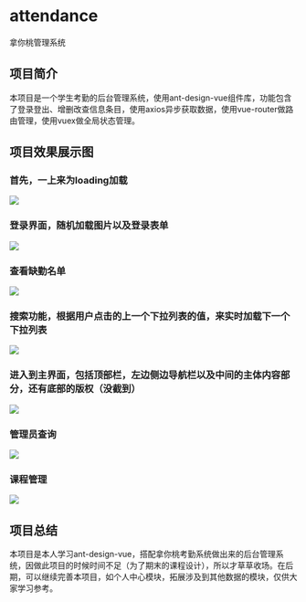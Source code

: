 # attendance
拿你桃管理系统
## 项目简介
本项目是一个学生考勤的后台管理系统，使用ant-design-vue组件库，功能包含了登录登出、增删改查信息条目，使用axios异步获取数据，使用vue-router做路由管理，使用vuex做全局状态管理。
## 项目效果展示图
### 首先，一上来为loading加载
![](https://github.com/dafeizhu/attendance/tree/master/imgs/加载loading.png)
<br>
### 登录界面，随机加载图片以及登录表单
![](https://github.com/dafeizhu/attendance/tree/master/imgs/登录界面.png)
<br>
### 查看缺勤名单
![](https://github.com/dafeizhu/attendance/tree/master/imgs/查看缺勤名单.png)
<br>
### 搜索功能，根据用户点击的上一个下拉列表的值，来实时加载下一个下拉列表
![](https://github.com/dafeizhu/attendance/tree/master/imgs/search.png)
<br>
### 进入到主界面，包括顶部栏，左边侧边导航栏以及中间的主体内容部分，还有底部的版权（没截到）
![](https://github.com/dafeizhu/attendance/tree/master/imgs/主界面.png)
<br>
### 管理员查询
![](https://github.com/dafeizhu/attendance/tree/master/imgs/管理员查询.png)
<br>
### 课程管理
![](https://github.com/dafeizhu/attendance/tree/master/imgs/课程管理.png)
<br>
## 项目总结
本项目是本人学习ant-design-vue，搭配拿你桃考勤系统做出来的后台管理系统，因做此项目的时候时间不足（为了期末的课程设计），所以才草草收场。在后期，可以继续完善本项目，如个人中心模块，拓展涉及到其他数据的模块，仅供大家学习参考。
